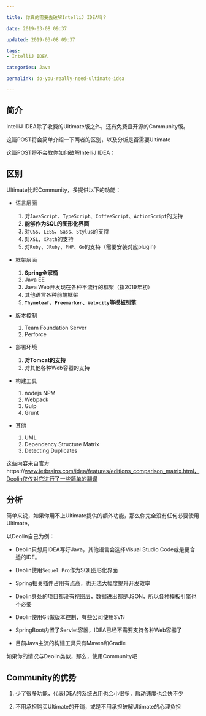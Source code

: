 ```yaml
---

title: 你真的需要去破解IntelliJ IDEA吗？

date: 2019-03-08 09:37

updated: 2019-03-08 09:37

tags:
- IntelliJ IDEA

categories: Java

permalink: do-you-really-need-ultimate-idea

---
```


## 简介

IntelliJ IDEA除了收费的Ultimate版之外，还有免费且开源的Community版。

这篇POST将会简单介绍一下两者的区别，以及分析是否需要Ultimate

这篇POST将不会教你如何破解IntelliJ IDEA；



## 区别

Ultimate比起Community，多提供以下的功能：

- 语言层面

    1. 对`JavaScript`、`TypeScript`、`CoffeeScript`、`ActionScript`的支持
    2. **能够作为SQL的图形化界面**
    3. 对`CSS`、`LESS`、`Sass`、`Stylus`的支持
    4. 对`XSL`、`XPath`的支持
    5. 对`Ruby`、`JRuby`、`PHP`、`Go`的支持（需要安装对应plugin）

- 框架层面
  1. **Spring全家桶**
  2. Java EE
  3. Java Web开发现在各种不流行的框架（指2019年初）
  4. 其他语言各种前端框架
  5. **`Thymeleaf`、`Freemarker`、`Velocity`等模板引擎**

- 版本控制
  1. Team Foundation Server
  2. Perforce

- 部署环境
  1. **对Tomcat的支持**
  2. 对其他各种Web容器的支持

- 构建工具
  1. nodejs NPM
  2. Webpack
  3. Gulp
  4. Grunt

- 其他
  1. UML
  2. Dependency Structure Matrix
  3. Detecting Duplicates



这些内容来自官方https://www.jetbrains.com/idea/features/editions_comparison_matrix.html，Deolin仅仅对它进行了一些简单的翻译



## 分析

简单来说，如果你用不上Ultimate提供的额外功能，那么你完全没有任何必要使用Ultimate。

以Deolin自己为例：

- Deolin只想用IDEA写好Java，其他语言会选择Visual Studio Code或是更合适的IDE。

- Deolin使用`Sequel Pro`作为SQL图形化界面
- Spring相关插件占用有点高，也无法大幅度提升开发效率
- Deolin身处的项目都没有视图层，数据进出都是JSON，所以各种模板引擎也不必要
- Deolin使用Git做版本控制，有些公司使用SVN
- SpringBoot内置了Servlet容器，IDEA已经不需要支持各种Web容器了
- 目前Java主流的构建工具只有Maven和Gradle



如果你的情况与Deolin类似，那么，使用Community吧



## Community的优势

1. 少了很多功能，代表IDEA的系统占用也会小很多，启动速度也会快不少

2. 不用承担购买Ultimate的开销，或是不用承担破解Ultimate的心理负担

   

